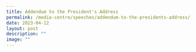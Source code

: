 ```yaml
---
title: Addendum to the President's Address
permalink: /media-centre/speeches/addendum-to-the-presidents-address/
date: 2023-04-12
layout: post
description: ""
image: ""
---
```


